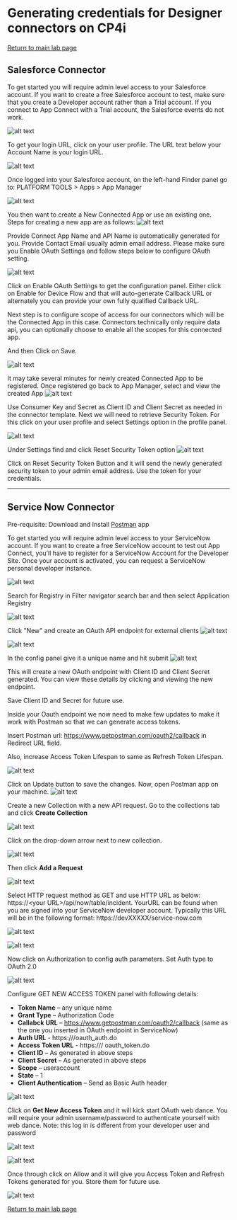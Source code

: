 # Generating credentials for Designer connectors on CP4i

[Return to main lab page](../index.md)

## Salesforce Connector

To get started you will require admin level access to your Salesforce account. If you want to create a free Salesforce account to test, make sure that you create a Developer account rather than a Trial account. If you connect to App Connect with a Trial account, the Salesforce events do not work.

![alt text][pic0]

To get your login URL, click on your user profile. The URL text below your Account Name is your login URL.

![alt text][pic1]

Once logged into your Salesforce account, on the left-hand Finder panel go to: PLATFORM TOOLS > Apps > App Manager

![alt text][pic2]

You then want to create a New Connected App or use an existing one. Steps for creating a new app are as follows:
![alt text][pic3]

Provide Connect App Name and API Name is automatically generated for you. Provide Contact Email usually admin email address.
Please make sure you Enable OAuth Settings and follow steps below to configure OAuth setting.


![alt text][pic4]

Click on Enable OAuth Settings to get the configuration panel.
Either click on Enable for Device Flow and that will auto-generate Callback URL or alternately you can provide your own fully qualified Callback URL.

Next step is to configure scope of access for our connectors which will be the Connected App in this case. Connectors technically only require data api, you can optionally choose to enable all the scopes for this connected app.

And then Click on Save.

![alt text][pic5]

It may take several minutes for newly created Connected App to be registered. Once registered go back to App Manager, select and view the created App
![alt text][pic6]

Use Consumer Key and Secret as Client ID and Client Secret as needed in the connector template. Next we will need to retrieve Security Token. For this click on your user profile and select Settings option in the profile panel.

![alt text][pic7]

Under Settings find and click Reset Security Token option
![alt text][pic8]

Click on Reset Security Token Button and it will send the newly generated security token to your admin email address. Use the token for your credentials.

---
## Service Now Connector


Pre-requisite: Download and Install [Postman](https://www.postman.com/) app

To get started you will require admin level access to your ServiceNow account. If you want to create a free ServiceNow account to test out App Connect, you’ll have to register for a ServiceNow Account for the Developer Site. Once your account is activated, you can request a ServiceNow personal developer instance.

![alt text][pic9]

Search for Registry in Filter navigator search bar and then select Application Registry

![alt text][pic10]

Click "New" and create an OAuth API endpoint for external clients
![alt text][pic11]

![alt text][pic12]

In the config panel give it a unique name and hit submit
![alt text][pic13]

This will create a new OAuth endpoint with Client ID and Client Secret generated. You can view these details by clicking and viewing the new endpoint.

Save Client ID and Secret for future use.

Inside your Oauth endpoint we now need to make few updates to make it work with Postman so that we can generate access tokens.

Insert Postman url: https://www.getpostman.com/oauth2/callback in Redirect URL field.

Also, increase Access Token Lifespan to same as Refresh Token Lifespan.

![alt text][pic14]

Click on Update button to save the changes. Now, open Postman app on your machine.
![alt text][pic15]

Create a new Collection with a new API request. Go to the collections tab and click **Create Collection**

![alt text][pic16]

Click on the drop-down arrow next to new collection. 

![alt text][pic17]

Then click **Add a Request**

![alt text][pic18]

Select HTTP request method as GET and use HTTP URL as below: https://&lt;your URL&gt;/api/now/table/incident. YourURL can be found when you are signed into your ServiceNow developer account. Typically this URL will be in the following format: https://devXXXXX/service-now.com

![alt text][pic19]

![alt text][pic20]


Now click on Authorization to config auth parameters. Set Auth type to OAuth 2.0

![alt text][pic21]

Configure GET NEW ACCESS TOKEN panel with following details:
* **Token Name** – any unique name
* **Grant Type** – Authorization Code
* **Callabck URL** – https://www.getpostman.com/oauth2/callback (same as the one you inserted in OAuth endpoint in ServiceNow)
* **Auth URL** - https://<your ServiceNow URL>/oauth_auth.do
* **Access Token URL** - https://<your ServiceNow URL>/ oauth_token.do 
* **Client ID** – As generated in above steps
* **Client Secret** – As generated in above steps
* **Scope** – useraccount
* **State** – 1
* **Client Authentication** – Send as Basic Auth header

![alt text][pic22]

Click on **Get New Access Token** and it will kick start OAuth web dance. You will require your admin username/password to authenticate yourself with web dance. Note: this log in is different from your developer user and password

![alt text][pic23]


![alt text][pic24]


Once through click on Allow and it will give you Access Token and Refresh Tokens generated for you. Store them for future use.


![alt text][pic25]

[Return to main lab page](../index.md)


[pic0]: images/0.png
[pic1]: images/1.png
[pic2]: images/2.png
[pic3]: images/3.png
[pic4]: images/4.png
[pic5]: images/5.png
[pic6]: images/6.png
[pic7]: images/7.png
[pic8]: images/8.png
[pic9]: images/9.png
[pic10]: images/10.png
[pic11]: images/11.png
[pic12]: images/12.png
[pic13]: images/13.png
[pic14]: images/14.png
[pic15]: images/15.png
[pic16]: images/16.png
[pic17]: images/17.png
[pic18]: images/18.png
[pic19]: images/19.png
[pic20]: images/20.png
[pic21]: images/21.png
[pic22]: images/22.png
[pic23]: images/23.png
[pic24]: images/24.png
[pic25]: images/25.png
